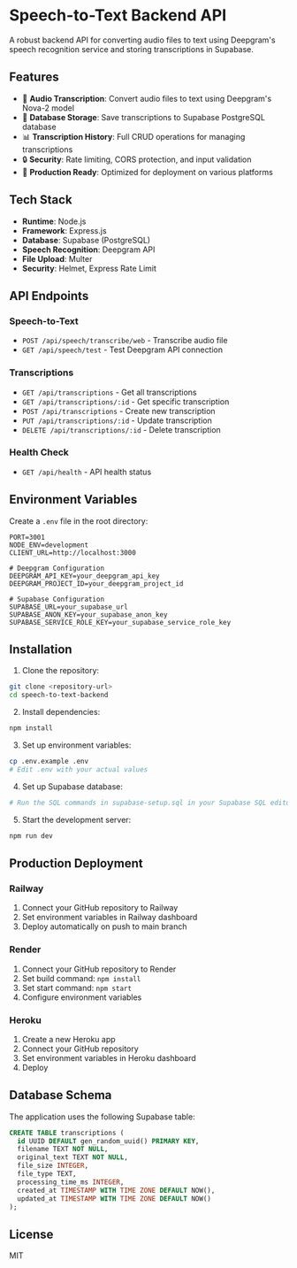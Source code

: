 # Speech-to-Text Backend API

A robust backend API for converting audio files to text using Deepgram's speech recognition service and storing transcriptions in Supabase.

## Features

- 🎵 **Audio Transcription**: Convert audio files to text using Deepgram's Nova-2 model
- 💾 **Database Storage**: Save transcriptions to Supabase PostgreSQL database
- 📊 **Transcription History**: Full CRUD operations for managing transcriptions
- 🔒 **Security**: Rate limiting, CORS protection, and input validation
- 🚀 **Production Ready**: Optimized for deployment on various platforms

## Tech Stack

- **Runtime**: Node.js
- **Framework**: Express.js
- **Database**: Supabase (PostgreSQL)
- **Speech Recognition**: Deepgram API
- **File Upload**: Multer
- **Security**: Helmet, Express Rate Limit

## API Endpoints

### Speech-to-Text

- `POST /api/speech/transcribe/web` - Transcribe audio file
- `GET /api/speech/test` - Test Deepgram API connection

### Transcriptions

- `GET /api/transcriptions` - Get all transcriptions
- `GET /api/transcriptions/:id` - Get specific transcription
- `POST /api/transcriptions` - Create new transcription
- `PUT /api/transcriptions/:id` - Update transcription
- `DELETE /api/transcriptions/:id` - Delete transcription

### Health Check

- `GET /api/health` - API health status

## Environment Variables

Create a `.env` file in the root directory:

```env
PORT=3001
NODE_ENV=development
CLIENT_URL=http://localhost:3000

# Deepgram Configuration
DEEPGRAM_API_KEY=your_deepgram_api_key
DEEPGRAM_PROJECT_ID=your_deepgram_project_id

# Supabase Configuration
SUPABASE_URL=your_supabase_url
SUPABASE_ANON_KEY=your_supabase_anon_key
SUPABASE_SERVICE_ROLE_KEY=your_supabase_service_role_key
```

## Installation

1. Clone the repository:

```bash
git clone <repository-url>
cd speech-to-text-backend
```

2. Install dependencies:

```bash
npm install
```

3. Set up environment variables:

```bash
cp .env.example .env
# Edit .env with your actual values
```

4. Set up Supabase database:

```bash
# Run the SQL commands in supabase-setup.sql in your Supabase SQL editor
```

5. Start the development server:

```bash
npm run dev
```

## Production Deployment

### Railway

1. Connect your GitHub repository to Railway
2. Set environment variables in Railway dashboard
3. Deploy automatically on push to main branch

### Render

1. Connect your GitHub repository to Render
2. Set build command: `npm install`
3. Set start command: `npm start`
4. Configure environment variables

### Heroku

1. Create a new Heroku app
2. Connect your GitHub repository
3. Set environment variables in Heroku dashboard
4. Deploy

## Database Schema

The application uses the following Supabase table:

```sql
CREATE TABLE transcriptions (
  id UUID DEFAULT gen_random_uuid() PRIMARY KEY,
  filename TEXT NOT NULL,
  original_text TEXT NOT NULL,
  file_size INTEGER,
  file_type TEXT,
  processing_time_ms INTEGER,
  created_at TIMESTAMP WITH TIME ZONE DEFAULT NOW(),
  updated_at TIMESTAMP WITH TIME ZONE DEFAULT NOW()
);
```

## License

MIT
